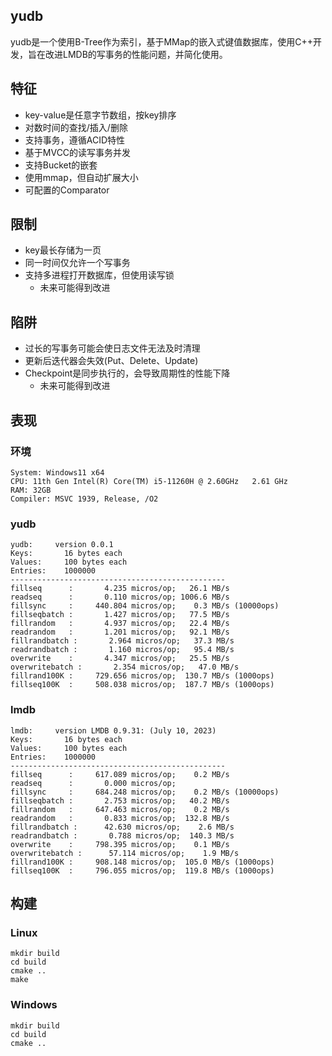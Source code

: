 ## yudb

yudb是一个使用B-Tree作为索引，基于MMap的嵌入式键值数据库，使用C++开发，旨在改进LMDB的写事务的性能问题，并简化使用。

## 特征

- key-value是任意字节数组，按key排序
- 对数时间的查找/插入/删除
- 支持事务，遵循ACID特性
- 基于MVCC的读写事务并发
- 支持Bucket的嵌套
- 使用mmap，但自动扩展大小
- 可配置的Comparator

## 限制

- key最长存储为一页
- 同一时间仅允许一个写事务
- 支持多进程打开数据库，但使用读写锁
  - 未来可能得到改进

## 陷阱

- 过长的写事务可能会使日志文件无法及时清理
- 更新后迭代器会失效(Put、Delete、Update)
- Checkpoint是同步执行的，会导致周期性的性能下降
  - 未来可能得到改进

## 表现
### 环境
```
System: Windows11 x64
CPU: 11th Gen Intel(R) Core(TM) i5-11260H @ 2.60GHz   2.61 GHz
RAM: 32GB
Compiler: MSVC 1939, Release, /O2
```

### yudb
```
yudb:     version 0.0.1
Keys:       16 bytes each
Values:     100 bytes each
Entries:    1000000
------------------------------------------------
fillseq      :       4.235 micros/op;   26.1 MB/s
readseq      :       0.110 micros/op; 1006.6 MB/s
fillsync     :     440.804 micros/op;    0.3 MB/s (10000ops)
fillseqbatch :       1.427 micros/op;   77.5 MB/s
fillrandom   :       4.937 micros/op;   22.4 MB/s
readrandom   :       1.201 micros/op;   92.1 MB/s
fillrandbatch :       2.964 micros/op;   37.3 MB/s
readrandbatch :       1.160 micros/op;   95.4 MB/s
overwrite    :       4.347 micros/op;   25.5 MB/s
overwritebatch :       2.354 micros/op;   47.0 MB/s
fillrand100K :     729.656 micros/op;  130.7 MB/s (1000ops)
fillseq100K  :     508.038 micros/op;  187.7 MB/s (1000ops)
```

### lmdb
```
lmdb:     version LMDB 0.9.31: (July 10, 2023)
Keys:       16 bytes each
Values:     100 bytes each
Entries:    1000000
------------------------------------------------
fillseq      :     617.089 micros/op;    0.2 MB/s
readseq      :       0.000 micros/op;
fillsync     :     684.248 micros/op;    0.2 MB/s (10000ops)
fillseqbatch :       2.753 micros/op;   40.2 MB/s
fillrandom   :     647.463 micros/op;    0.2 MB/s
readrandom   :       0.833 micros/op;  132.8 MB/s
fillrandbatch :      42.630 micros/op;    2.6 MB/s
readrandbatch :       0.788 micros/op;  140.3 MB/s
overwrite    :     798.395 micros/op;    0.1 MB/s
overwritebatch :      57.114 micros/op;    1.9 MB/s
fillrand100K :     908.148 micros/op;  105.0 MB/s (1000ops)
fillseq100K  :     796.055 micros/op;  119.8 MB/s (1000ops)
```

## 构建

### Linux

```
mkdir build
cd build
cmake ..
make
```

### Windows

```
mkdir build
cd build
cmake ..
```

